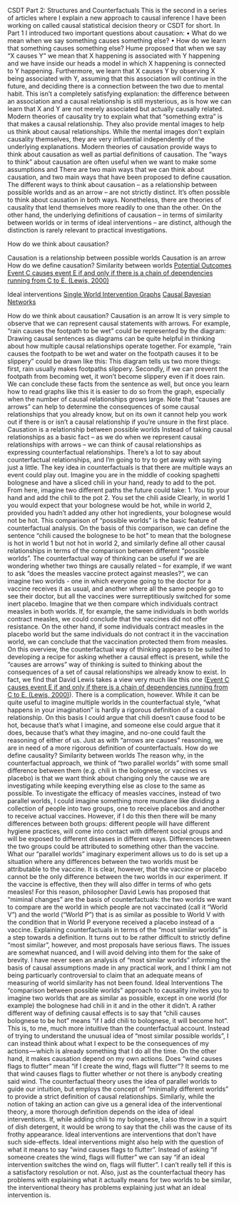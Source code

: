 CSDT Part 2: Structures and Counterfactuals
This is the second in a series of articles where I explain a new approach to causal inference I have been working on called causal statistical decision theory or CSDT for short.
In Part 1 I introduced two important questions about causation:
    • What do we mean when we say something causes something else?
    • How do we learn that something causes something else?
Hume proposed that when we say “X causes Y” we mean that X happening is associated with Y happening and we have inside our heads a model in which X happening is connected to Y happening. Furthermore, we learn that X causes Y by observing X being associated with Y, assuming that this association will continue in the future, and deciding there is a connection between the two due to mental habit. This isn’t a completely satisfying explanation: the difference between an association and a causal relationship is still mysterious, as is how we can learn that X and Y are not merely associated but actually causally related.
Modern theories of causality try to explain what that “something extra” is that makes a causal relationship. They also provide mental images to help us think about causal relationships. While the mental images don’t explain causality themselves, they are very influential independently of the underlying explanations.
Modern theories of causation provide ways to think about causation as well as partial definitions of causation. The “ways to think” about causation are often useful when we want to make some assumptions and There are two main ways that we can think about causation, and two main ways that have been proposed to define causation. The different ways to think about causation – as a relationship between possible worlds and as an arrow – are not strictly distinct. It’s often possible to think about causation in both ways. Nonetheless, there are theories of causality that lend themselves more readily to one than the other.
On the other hand, the underlying definitions of causation – in terms of similarity between worlds or in terms of ideal interventions – are distinct, although the distinction is rarely relevant to practical investigations.


How do we think about causation?


Causation is a relationship between possible worlds
Causation is an arrow
How do we define causation?
Similarity between worlds
[Potential Outcomes](https://amstat.tandfonline.com/doi/abs/10.1198/016214504000001880?casa_token=ZcGSu3nFqgkAAAAA:iyOdd8_gMZ-bwC2oFYMREMxzW8amOFiKW7n8tVNQBDBsFkXgsuGLzwoZXhgtzU-QTTIc6niudEaOOQ#.XuMSuZYRXJU)
[Event C causes event E if and only if there is a chain of dependencies running from C to E. (Lewis, 2000)](https://www.jstor.org/stable/2678389?casa_token=QOPVnOHOPEgAAAAA%3ALEODObYoZ6jGkMBtmF7v61lERsPXtMIeqQDtpVE08cYjSkF9tuVUBbFgHCbDXQTMExs0KP3wXrH63OTJEQLzPHfLtbVkeSYexYwAX_8YkphgV4Oy6c86&seq=1#metadata_info_tab_contents)

Ideal interventions
[Single World Intervention Graphs](https://www.csss.washington.edu/files/working-papers/2013/wp128.pdf)
[Causal Bayesian Networks](http://bayes.cs.ucla.edu/BOOK-2K/ch1-3.pdf)

How do we think about causation?
Causation is an arrow
It is very simple to observe that we can represent causal statements with arrows. For example, “rain causes the footpath to be wet” could be represented by the diagram:
Drawing causal sentences as diagrams can be quite helpful in thinking about how multiple causal relationships operate together. For example, “rain causes the footpath to be wet and water on the footpath causes it to be slippery” could be drawn like this:
This diagram tells us two more things: first, rain usually makes footpaths slippery. Secondly, if we can prevent the footpath from becoming wet, it won’t become slippery even if it does rain. We can conclude these facts from the sentence as well, but once you learn how to read graphs like this it is easier to do so from the graph, especially when the number of causal relationships grows large.
Note that “causes are arrows” can help to determine the consequences of some causal relationships that you already know, but on its own it cannot help you work out if there is or isn’t a causal relationship if you’re unsure in the first place.
Causation is a relationship between possible worlds
Instead of taking causal relationships as a basic fact – as we do when we represent causal relationships with arrows – we can think of causal relationships as expressing counterfactual relationships. There’s a lot to say about counterfactual relationships, and I’m going to try to get away with saying just a little.
The key idea in counterfactuals is that there are multiple ways an event could play out. Imagine you are in the middle of cooking spaghetti bolognese and have a sliced chili in your hand, ready to add to the pot. From here, imagine two different paths the future could take:
    1. You tip your hand and add the chili to the pot
    2. You set the chili aside
Clearly, in world 1 you would expect that your bolognese would be hot, while in world 2, provided you hadn’t added any other hot ingredients, your bolognese would not be hot. This comparison of “possible worlds” is the basic feature of counterfactual analysis. On the basis of this comparison, we can define the sentence “chili caused the bolognese to be hot” to mean that the bolognese is hot in world 1 but not hot in world 2, and similarly define all other causal relationships in terms of the comparison between different “possible worlds”.
The counterfactual way of thinking can be useful if we are wondering whether two things are causally related – for example, if we want to ask “does the measles vaccine protect against measles?”, we can imagine two worlds - one in which everyone going to the doctor for a vaccine receives it as usual, and another where all the same people go to see their doctor, but all the vaccines were surreptitiously switched for some inert placebo. Imagine that we then compare which individuals contract measles in both worlds. If, for example, the same individuals in both worlds contract measles, we could conclude that the vaccines did not offer resistance. On the other hand, if some individuals contract measles in the placebo world but the same individuals do not contract it in the vaccination world, we can conclude that the vaccination protected them from measles.
On this overview, the counterfactual way of thinking appears to be suited to developing a recipe for asking whether a causal effect is present, while the “causes are arrows” way of thinking is suited to thinking about the consequences of a set of causal relationships we already know to exist. In fact, we find that David Lewis takes a view very much like this one ([Event C causes event E if and only if there is a chain of dependencies running from C to E. (Lewis, 2000)](https://www.jstor.org/stable/2678389?casa_token=QOPVnOHOPEgAAAAA%3ALEODObYoZ6jGkMBtmF7v61lERsPXtMIeqQDtpVE08cYjSkF9tuVUBbFgHCbDXQTMExs0KP3wXrH63OTJEQLzPHfLtbVkeSYexYwAX_8YkphgV4Oy6c86&seq=1#metadata_info_tab_contents)). 
There is a complication, however. While it can be quite useful to imagine multiple worlds in the counterfactual style, “what happens in your imagination” is hardly a rigorous definition of a causal relationship. On this basis I could argue that chili doesn’t cause food to be hot, because that’s what I imagine, and someone else could argue that it does, because that’s what they imagine, and no-one could fault the reasoning of either of us. Just as with “arrows are causes” reasoning, we are in need of a more rigorous definition of counterfactuals.
How do we define causality?
Similarity between worlds
The reason why, in the counterfactual approach, we think of “two parallel worlds” with some small difference between them (e.g. chili in the bolognese, or vaccines vs placebo) is that we want think about changing only the cause we are investigating while keeping everything else as close to the same as possible. To investigate the efficacy of measles vaccines, instead of two parallel worlds, I could imagine something more mundane like dividing a collection of people into two groups, one to receive placebos and another to receive actual vaccines. However, if I do this then there will be many differences between both groups: different people will have different hygiene practices, will come into contact with different social groups and will be exposed to different diseases in different ways. Differences between the two groups could be attributed to something other than the vaccine. What our “parallel worlds” imaginary experiment allows us to do is set up a situation where any differences between the two worlds must be attributable to the vaccine.
It is clear, however, that the vaccine or placebo cannot be the only difference between the two worlds in our experiment. If the vaccine is effective, then they will also differ in terms of who gets measles! For this reason, philosopher David Lewis has proposed that “miminal changes” are the basis of counterfactuals: the two worlds we want to compare are the world in which people are not vaccinated (call it “World V”) and the world (“World P”) that is as similar as possible to World V with the condition that in World P everyone received a placebo instead of a vaccine.
Explaining counterfactuals in terms of the “most similar worlds” is a step towards a definition. It turns out to be rather difficult to strictly define “most similar”, however, and most proposals have serious flaws. The issues are somewhat nuanced, and I will avoid delving into them for the sake of brevity. I have never seen an analysis of “most similar worlds” informing the basis of causal assumptions made in any practical work, and I think I am not being particuarly controversial to claim that an adequate means of measuring of world similarity has not been found.
Ideal Interventions
The “comparison between possible worlds” approach to causality invites you to imagine two worlds that are as similar as possible, except in one world (for example) the bolognese had chili in it and in the other it didn’t. A rather different way of defining causal effects is to say that “chili causes bolognese to be hot” means “if I add chili to bolognese, it will become hot”.
This is, to me, much more intuitive than the counterfactual account. Instead of trying to understand the unusual idea of “most similar possible worlds”, I can instead think about what I expect to be the consequences of my actions — which is already something that I do all the time. On the other hand, it makes causation depend on my own actions. Does “wind causes flags to flutter” mean “if I create the wind, flags will flutter”? It seems to me that wind causes flags to flutter whether or not there is anybody creating said wind.
The counterfactual theory uses the idea of parallel worlds to guide our intuition, but employs the concept of “minimally different worlds” to provide a strict definition of causal relationships. Similarly, while the notion of taking an action can give us a general idea of the interventional theory, a more thorough definition depends on the idea of ideal interventions. If, while adding chili to my bolognese, I also throw in a squirt of dish detergent, it would be wrong to say that the chili was the cause of its frothy appearance. Ideal interventions are interventions that don’t have such side-effects.
Ideal interventions might also help with the question of what it means to say “wind causes flags to flutter”. Instead of asking “if someone creates the wind, flags will flutter” we can say “if an ideal intervention switches the wind on, flags will flutter”. I can’t really tell if this is a satisfactory resolution or not.
Also, just as the counterfactual theory has problems with explaining what it actually means for two worlds to be similar, the interventional theory has problems explaining just what an ideal intervention is.
